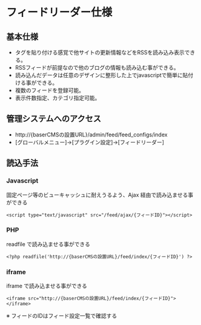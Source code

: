 # フィードリーダー仕様

## 基本仕様
* タグを貼り付ける感覚で他サイトの更新情報などをRSSを読み込み表示できる。
* RSSフィードが前提なので他のブログの情報も読み込む事ができる。
* 読み込んだデータは任意のデザインに整形した上でjavascriptで簡単に貼付ける事ができる。
* 複数のフィードを登録可能。
* 表示件数指定、カテゴリ指定可能。

## 管理システムへのアクセス

* http://{baserCMSの設置URL}/admin/feed/feed_configs/index
* [グローバルメニュー]→[プラグイン設定]→[フィードリーダー]

## 読込手法

### Javascript
固定ページ等のビューキャッシュに耐えうるよう、Ajax 経由で読み込ませる事ができる

```
<script type="text/javascript" src="/feed/ajax/{フィードID}"></script>
```

### PHP
readfile で読み込ませる事ができる

```
<?php readfile('http://{baserCMSの設置URL}/feed/index/{フィードID}') ?>
```

### iframe
iframe で読み込ませる事ができる

```
<iframe src="http://{baserCMSの設置URL}/feed/index/{フィードID}"></iframe>
```

※ フィードのIDはフィード設定一覧で確認する

